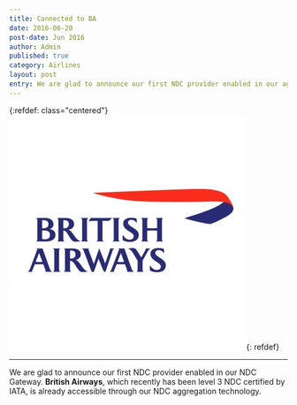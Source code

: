```yaml
---
title: Connected to BA
date: 2016-06-20
post-date: Jun 2016
author: Admin
published: true
category: Airlines
layout: post
entry: We are glad to announce our first NDC provider enabled in our aggregation gateway, British Airways, level 3 NDC certified by IATA.
---
```

{:refdef: class="centered"}
![Take out](/img/posts/ba_425.jpg)
{: refdef}

---

We are glad to announce our first NDC provider enabled in our NDC Gateway. **British Airways**, which recently has been level 3 NDC certified by IATA, is already accessible through our NDC aggregation technology.
